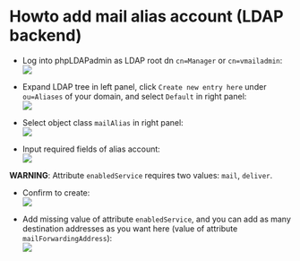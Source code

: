 # Howto add mail alias account (LDAP backend)

* Log into phpLDAPadmin as LDAP root dn `cn=Manager` or `cn=vmailadmin`:  
![](http://screenshots.iredmail.googlecode.com/hg/phpldapadmin/login.png)

* Expand LDAP tree in left panel, click `Create new entry here` under `ou=Aliases` of your domain, and select `Default` in right panel:  
![](http://screenshots.iredmail.googlecode.com/hg/phpldapadmin/create_alias_1.png)

* Select object class `mailAlias` in right panel:  
![](http://screenshots.iredmail.googlecode.com/hg/phpldapadmin/create_alias_2.png)

* Input required fields of alias account:  
![](http://screenshots.iredmail.googlecode.com/hg/phpldapadmin/create_alias_3.png)

__WARNING__: Attribute `enabledService` requires two values: `mail`, `deliver`.

* Confirm to create:  
![](http://screenshots.iredmail.googlecode.com/hg/phpldapadmin/create_alias_4.png)

* Add missing value of attribute `enabledService`, and you can add as many destination addresses as you want here (value of attribute `mailForwardingAddress`):  
![](http://screenshots.iredmail.googlecode.com/hg/phpldapadmin/create_alias_5.png)

